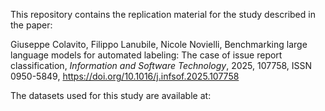 This repository contains the replication material for the study described in the paper: 

Giuseppe Colavito, Filippo Lanubile, Nicole Novielli,
Benchmarking large language models for automated labeling: The case of issue report classification,
*Information and Software Technology*, 2025, 107758, ISSN 0950-5849,
https://doi.org/10.1016/j.infsof.2025.107758

The datasets used for this study are available at: 
